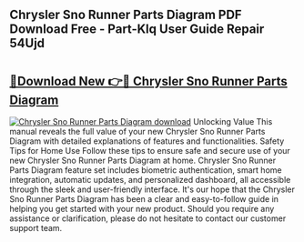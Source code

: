## Chrysler Sno Runner Parts Diagram PDF Download Free - Part-Klq User Guide Repair 54Ujd

# <h2><a href="http://dfm4h7l.blite.top/?on=Chrysler+Sno+Runner+Parts+Diagram">🔗Download New 👉🔴 Chrysler Sno Runner Parts Diagram</a></h2>

[![Chrysler Sno Runner Parts Diagram download](https://i.imgur.com/lujVjoI.png)](http://dfm4h7l.blite.top/?on=Chrysler+Sno+Runner+Parts+Diagram)
Unlocking Value This manual reveals the full value of your new Chrysler Sno Runner Parts Diagram with detailed explanations of features and functionalities. Safety Tips for Home Use Follow these tips to ensure safe and secure use of your new Chrysler Sno Runner Parts Diagram at home. Chrysler Sno Runner Parts Diagram feature set includes biometric authentication, smart home integration, automatic updates, and personalized dashboard, all accessible through the sleek and user-friendly interface. It's our hope that the Chrysler Sno Runner Parts Diagram has been a clear and easy-to-follow guide in helping you get started with your new product. Should you require any assistance or clarification, please do not hesitate to contact our customer support team.
